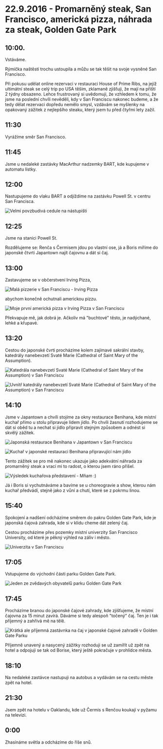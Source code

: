 # 22.9.2016 - Promarněný steak, San Francisco, americká pizza, náhrada za steak, Golden Gate Park 

## 10:00.

Vstáváme.

Rýmička naštěstí trochu ustoupila a můžu se tak těšit na svoje vysněné San Francisco.

Při pokusu udělat online rezervaci v restauraci House of Prime Ribs, na jejíž ultimátní steak se celý trip po USA těším, zklamaně zjišťuji, že mají na příští 2 týdny obsazeno. Lehce frustrovaný si uvědomuji, že vzhledem k tomu, že jsme na poslední chvíli nevěděli, kdy v San Franciscu nakonec budeme, a že tedy dělat rezervaci dopředu nemělo smysl, vzdávám se myšlenky na opakovaný zážitek z nejlepšího steaku, který jsem tu před čtyřmi lety zažil. 

## 11:30

Vyrážíme směr San Francisco.

## 11:45

Jsme u nedaleké zastávky MacArthur nadzemky BART, kde kupujeme v automatu lístky.

## 12:00

Nastupujeme do vlaku BART a odjíždíme na zastávku Powell St. v centru San Francisca.

![Velmi povzbudivá cedule na nástupišti](images/20160922/20160922_115149.jpg)

## 12:25

Jsme na stanici Powell St.

Rozdělujeme se: Renča s Čermisem jdou po vlastní ose, já a Boris míříme do japonské čtvrti Japantown najít čajovnu a dát si čaj.

## 13:00

Zastavujeme se v občerstvení Irving Pizza,

![Malá pizzerie v San Franciscu - Irving Pizza](images/20160922/20160922_131052.jpg)

abychom konečně ochutnali americkou pizzu.

![Moje první americká pizza v Irving Pizza v San Franciscu](images/20160922/20160922_125842.jpg)

Překvapuje mě, jak dobrá je. Ačkoliv má "buchtové" těsto, je nadýchané, lehké a křupavé.

## 13:20

Cestou do japonské čvrti procházíme kolem zajímavé sakrální stavby, katedrály nanebevzetí Svaté Marie (Cathedral of Saint Mary of the Assumption).

![Katedrála nanebevzetí Svaté Marie (Cathedral of Saint Mary of the Assumption) v San Franciscu](images/20160922/20160922_132423.jpg)

![Uvnitř katedrály nanebevzetí Svaté Marie (Cathedral of Saint Mary of the Assumption) v San Franciscu](images/20160922/20160922_132712.jpg)

## 14:10

Jsme v Japantown a chvíli stojíme za okny restaurace Benihana, kde místní kuchař přímo u stolu připravuje lidem jídlo. Po chvíli žasnutí rozhodujeme se dát si oběd tu a nechat si jídlo připravit stejným způsobem a odnést si skvělý zážitek.

![Japonská restaurace Benihana v Japantown v San Franciscu](images/20160922/20160922_141718.jpg)

![Kuchař v japonské restauraci Benihana připravující nám jídlo](images/20160922/20160922_144447.jpg)

Tento zážitek se pro mě nakonec ukazuje jako adekvátní náhrada za promarněný steak a vrací mi to radost, o kterou jsem ráno přišel.

![Výsledek kuchařova představení - Mňam :)](images/20160922/20160922_145246.jpg)

Já i Boris si vychutnáváme a bavíme se u choreogravie a show, kterou nám kuchař předvádí, stejně jako z vůní a chutí, které se z pokrmu linou.

## 15:40

Spokojení a nadšení odcházíme směrem do pakru Golden Gate Park, kde je japonská čajová zahrada, kde si v klidu cheme dát zelený čaj.

Cestou procházíme přes pozemky místní univerzity San Francisco University, od které je pěkný výhled na záliv i město.

![Univerzita v San Franciscu](images/20160922/20160922_163454.jpg)

## 17:05

Vstupujeme do východní části parku Golden Gate Park.

![Jeden ze zvědavých obyvatelů parku Golden Gate Park](images/20160922/DSC_2927.jpg)

## 17:45

Procházíme branou do japonské čajové zahrady, kde zjišťujeme, že místní čajovna za 15 minut zavírá. Dáváme si tedy alespoň "točený" čaj. Ten je i tak příjemný a zahřívá mě na tělě.

![Krátká ale příjemná zastávnka na čaj v japonské čajové zahradě v Golden Gate Parku](images/20160922/20160922_174144.jpg)

Příjemně unavený a nasycený zážitky rozhoduji se už zamířít už zpět na hotel a odpojuji se tak od Borise, který ještě pokračuje v prohlídce města.

## 18:10

Na nedaleké zastávce nastupuji na autobus a vydávám se na cestu měste zpět na hotel.

## 21:30

Jsem zpět na hotelu v Oaklandu, kde už Čermis s Renčou koukají v pyžamu na televizi.

## 0:00

Zhasínáme světla a odcházíme do říše snů.

